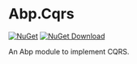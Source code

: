 # Abp.Cqrs

[![NuGet](https://img.shields.io/nuget/v/EasyAbp.Abp.Cqrs.svg?style=flat-square)](https://www.nuget.org/packages/EasyAbp.Abp.Cqrs)
[![NuGet Download](https://img.shields.io/nuget/dt/EasyAbp.Abp.Cqrs.svg?style=flat-square)](https://www.nuget.org/packages/EasyAbp.Abp.Cqrs)

An Abp module to implement CQRS.

